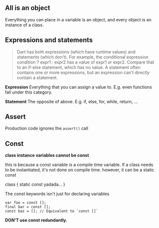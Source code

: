 ## All is an  object

Everything you can place in a variable is an object, and every object is an instance of a class.

## Expressions and statements

>Dart has both expressions (which have runtime values) and statements (which don’t). For example, the conditional expression condition ? expr1 : expr2 has a value of expr1 or expr2. Compare that to an if-else statement, which has no value. A statement often contains one or more expressions, but an expression can’t directly contain a statement.

**Expression**
Everything that you can assign a value to. 
E.g. even functions fall under this category.

**Statement**
The opposite of above.
E.g. if, else, for, while, return, ...

## Assert

Production code ignores the `assert()` call

## Const

**class instance variables cannot be const**

this is because a const variable is a compile time variable.
If a class needs to be instantiated, it's not done on compile time.
however, it can be a static const

class {
	static const yadada...
}

The const keywords isn't just for declaring variables

```
var foo = const [];
final bar = const [];
const baz = []; // Equivalent to `const []`
```

**DON’T use const redundantly.**



